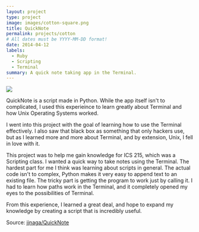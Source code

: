 ```yaml
---
layout: project
type: project
image: images/cotton-square.png
title: QuickNote
permalink: projects/cotton
# All dates must be YYYY-MM-DD format!
date: 2014-04-12
labels:
  - Ruby
  - Scripting
  - Terminal
summary: A quick note taking app in the Terminal.
---
```


<img class="ui image" src="{{ site.baseurl }}/images/background.png">

QuickNote is a script made in Python. While the app itself isn't to complicated, I used this experieince to learn greatly about Terminal and how Unix Operating Systems worked. 

I went into this project with the goal of learning how to use the Terminal effectively. I also saw that black box as something that only hackers use, but as I learned more and more about Terminal, and by extension, Unix, I fell in love with it. 

This project was to help me gain knowledge for ICS 215, which was a Scripting class. I wanted a quick way to take notes using the Terminal. The hardest part for me I think was learning about scripts in general. The actual code isn't to complex, Python makes it very easy to append text to an existing file. The tricky part is getting the program to work just by calling it. I had to learn how paths work in the Terminal, and it completely opened my eyes to the possibilities of Terminal.

From this experience, I learned a great deal, and hope to expand my knowledge by creating a script that is incredibly useful.

Source: <a href="https://github.com/jjnaga/QuickNote"><i class="large github icon "></i>jjnaga/QuickNote</a>

